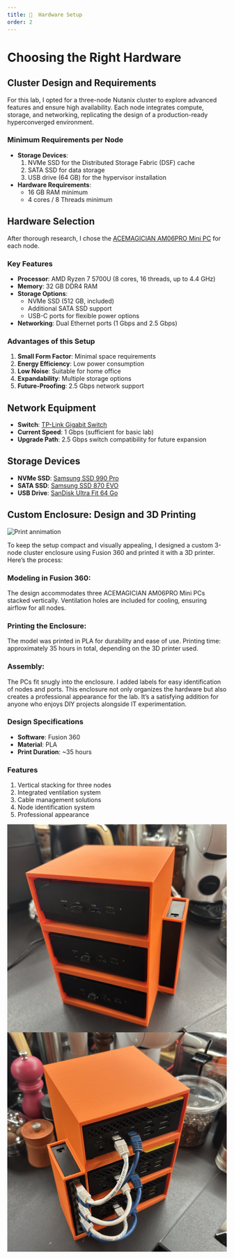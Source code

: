 ```yaml
---
title: 🔧  Hardware Setup
order: 2
---
```


# Choosing the Right Hardware

## Cluster Design and Requirements
For this lab, I opted for a three-node Nutanix cluster to explore advanced features and ensure high availability. Each node integrates compute, storage, and networking, replicating the design of a production-ready hyperconverged environment.

### Minimum Requirements per Node
- **Storage Devices**:
  1. NVMe SSD for the Distributed Storage Fabric (DSF) cache
  2. SATA SSD for data storage
  3. USB drive (64 GB) for the hypervisor installation
- **Hardware Requirements**:
  - 16 GB RAM minimum
  - 4 cores / 8 Threads minimum

## Hardware Selection
After thorough research, I chose the [ACEMAGICIAN AM06PRO Mini PC](https://amzn.to/3W6YD5n) for each node.

### Key Features
- **Processor**: AMD Ryzen 7 5700U (8 cores, 16 threads, up to 4.4 GHz)
- **Memory**: 32 GB DDR4 RAM
- **Storage Options**:
  - NVMe SSD (512 GB, included)
  - Additional SATA SSD support
  - USB-C ports for flexible power options
- **Networking**: Dual Ethernet ports (1 Gbps and 2.5 Gbps)

### Advantages of this Setup
1. **Small Form Factor**: Minimal space requirements
2. **Energy Efficiency**: Low power consumption
3. **Low Noise**: Suitable for home office
4. **Expandability**: Multiple storage options
5. **Future-Proofing**: 2.5 Gbps network support

## Network Equipment
- **Switch**: [TP-Link Gigabit Switch](https://amzn.to/3W2vys4)
- **Current Speed**: 1 Gbps (sufficient for basic lab)
- **Upgrade Path**: 2.5 Gbps switch compatibility for future expansion

## Storage Devices

- **NVMe SSD**: [Samsung SSD 990 Pro](https://amzn.to/4iWHQMp)
- **SATA SSD**: [Samsung SSD 870 EVO](https://amzn.to/4a1GlbL)
- **USB Drive**: [SanDisk Ultra Fit 64 Go ](https://amzn.to/420XiRm)

## Custom Enclosure: Design and 3D Printing

<img src="../assets/images/print.gif" alt="Print annimation" style="max-width: 100%; height: auto; display: block; margin-left: auto; margin-right: auto;">

To keep the setup compact and visually appealing, I designed a custom 3-node cluster enclosure using Fusion 360 and printed it with a 3D printer. Here’s the process:

### Modeling in Fusion 360:

The design accommodates three ACEMAGICIAN AM06PRO Mini PCs stacked vertically.
Ventilation holes are included for cooling, ensuring airflow for all nodes.

### Printing the Enclosure:

The model was printed in PLA for durability and ease of use.
Printing time: approximately 35 hours in total, depending on the 3D printer used.

### Assembly:

The PCs fit snugly into the enclosure.
I added labels for easy identification of nodes and ports.
This enclosure not only organizes the hardware but also creates a professional appearance for the lab. It’s a satisfying addition for anyone who enjoys DIY projects alongside IT experimentation.

### Design Specifications
- **Software**: Fusion 360
- **Material**: PLA
- **Print Duration**: ~35 hours

### Features
1. Vertical stacking for three nodes
2. Integrated ventilation system
3. Cable management solutions
4. Node identification system
5. Professional appearance

<img src="../assets/images/print_result1.png" alt="Print result 1" style="max-width: 100%; height: auto; display: block; margin-left: auto; margin-right: auto;">

<img src="../assets/images/print_result2.png" alt="Print result 2" style="max-width: 100%; height: auto; display: block; margin-left: auto; margin-right: auto;">